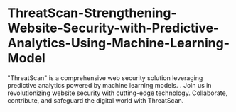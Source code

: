 # ThreatScan-Strengthening-Website-Security-with-Predictive-Analytics-Using-Machine-Learning-Model
"ThreatScan" is a comprehensive web security solution leveraging predictive analytics powered by machine learning models. . Join us in revolutionizing website security with cutting-edge technology. Collaborate, contribute, and safeguard the digital world with ThreatScan.
